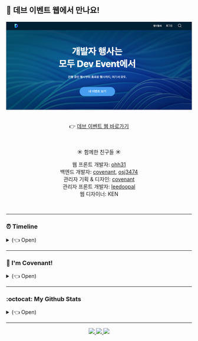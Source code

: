 <br />

## 🎈 데브 이벤트 웹에서 만나요!

<div align=center>
<img src="./img/dev-event-new-web.png?raw=true">

<br />
<br />

👉 [데브 이벤트 웹 바로가기](https://dev-event.vercel.app/events)

<br />

☀️ 함께한 친구들 ☀️
<br />

웹 프론트 개발자: [ohh31](https://github.com/ohh31) <br />
백엔드 개발자: [covenant](https://github.com/KoEonYack), [osj3474](https://github.com/osj3474) <br />
관리자 기획 & 디자인: [covenant](https://github.com/KoEonYack) <br />
관리자 프론트 개발자: [leedoopal](https://github.com/leedoopal) <br />
웹 디자이너: KEN

<br />
</div>

------------------

### ⏰ Timeline

<details>
  <summary>(👈 Open) </summary>
<br />

<details>
  <summary>[22. 06. 18] UPF 수료 </summary>

<p align="center">
  <img src="./img/upf.jpg?raw=true" style="border:1px; solid #eaeaea;" width="95%"/>
</p>

<div align="center">

👉 [UPF 후기 읽으러가기](https://covenant.tistory.com/232)

</div>

------------------
</details>
<details>
  <summary>[22. 01. 02] 2021 회고 </summary>

<table>
<tr>
  <td valign="top" width="50%">
    <a href="https://covenant.tistory.com/264">
      <img src="./img/22_01_01_card/banner1.png" align="left" style="width: 98%" />
    </a>
  </td>
  <td valign="top" width="50%">
    <a href="https://covenant.tistory.com/265">
      <img src="./img/22_01_01_card/banner2.png" align="left" style="width: 98%" />
    </a>
  </td>
</tr>
</table>  

> *배너 클릭시 블로그 링크로 이동합니다.

------------------

</details>
<details>
  <summary>[21. 08. 18] 용감한 1주년 </summary>

<p align="center">
  <img src="./img/brave-1year-v1.png?raw=true" style="border:1px; solid #eaeaea;" width=""/>
</p>

------------------

</details>
<details>
  <summary>[21. 06. 05] Brave Tech Interview 1000+ 스타 </summary>

## Brave Tech Interview 1000+ 스타

<p align="center">
  <img src="./img/silicon_valley.jpg?raw=true" style="border:1px; solid #eaeaea;" width="70%"/>
</p>

<div align="center">

용감한 친구들에서 운영하는 <a href="https://github.com/KoEonYack">Brave Tech Interview</a>저장소가 6월 25일 1000스타를 넘었습니다. <br />
감사합니다.

[Brave Tech Interview 1000스타 후기](https://covenant.tistory.com/247)

</div>

------------------

</details>

<details>
  <summary>[21. 04. 07] Dev Event 1000+ 스타 </summary>

## Dev Event 1000+ 스타 

<p align="center">
  <img src="./img/1000dev-event.png?raw=true" style="border:1px; solid #eaeaea;" width="70%"/>
</p>

<div align="center">

용감한 친구들에서 운영하는 <a href="https://github.com/brave-people/Dev-Event">Dev Event</a>저장소가 4월 7일 1000스타를 넘었습니다. <br />
이용해 주시는분들, PR을 통해 행사를 알려주신 분들 감사합니다.

[Dev Evemt 1000스타 후기](https://covenant.tistory.com/232)
</div>

------------------

</details>

<details>
  <summary>[21. 02. 19] 11st x FastCampus Beginning Course </summary>

## 11st Beginning Course (01. 11 ~ 02. 16)

<p align="center">
  <img src="./img/11st-bootcamp-v2.png?raw=true" style="border:1px; solid #eaeaea;" width="70%"/>
</p>
<p align="center">
  <br />
  <a href="https://github.com/KoEonYack/11st-main-clone-vue"> Repo. 11sᴛʀᴇᴇᴛ 메인페이지 클론</a>  <br />
  <a href="https://github.com/KoEonYack/introduce-myself-spring"> Repo. 안녕 나야 넌 누규니</a>  <br />
  <a href="https://github.com/KoEonYack/java-baseball"> Repo. next-step: 숫자 야구게임  </a>
</p>

-------------

</details>
<details>
  <summary>[21. 01. 02] 11st </summary>

## 11st

<div align=center>

![img](./img/11-logo-v2.png)

Join 21. 01. 04 ~

-----------

  </div>
</details>

<details>
  <summary>[20. 12. 21] Dev Event Web + Whale App(Beta) 공개 </summary>

## 🎈 Dev Event Web + Whale App(Beta) 공개~

<div align=center>

![img](./img/dev-event-whale-2.png)

Dev Event를 웨일 브라우저 확장앱으로 만나보세요!

[Whale Store Link](https://store.whale.naver.com/detail/peoakdpkgaaddnccepdmgnjghelkdein)

-------------

![img](./img/dev-event-web.png)

[Dev event 바로가기](https://brave-people.github.io/Dev-Event-Client/)

"용감한 친구들"의 프로젝트 Dev event의 Web 버전이 공개되었습니다! <br />
멋진 프로젝트를 발전시켜준 [@Woohwahwa](https://github.com/Woohwahwa) 감사합니다!

👀[용감한 친구들 맴버 보러가기](https://brave-people.github.io/BRAVE-Member/)👀

-----------

</div>

</details>

<details>
  <summary>[20. 11. 29] "용감한 친구들" 용감이를 소개합니다. </summary>

  ## " 용감한 친구들 " 용감이를 소개합니다. 

  <div align=center>

  ![img](./img/brave-member2.png)

  [용감한 친구들 맴버 페이지](https://github.com/brave-people/BRAVE-Member)

  "용감한 친구들"은 20년 07월 HGU(남송리 삼번지) 출신 개발자들의 모임으로 시작했습니다. <br />
  현재 [데브 이벤트](https://github.com/brave-people/Dev-Event)를 관리중이며 데브이벤트 Client, Server를 개발중에 있습니다.

-----------

</div>

</details>

<details>
  <summary>[20. 11. 21] Dev Event 150+ 스타 달성</summary>

  ## 🎉 Dev Event 150+ 스타 달성

  <div align=center>

  ![img](./img/dev-event-150-v3.png)

  [Dev Event](https://github.com/brave-people/Dev-Event)가 150스타를 달성했습니다. <br />
  방문, PR 그리고 스타 눌러주신 분들 감사합니다. 🙏

--------------

  </div>
</details>


<details>
  <summary>[20. 09. 30] 2020 컨트리뷰톤 가비아 후원상</summary>

  ## 2020 컨트리뷰톤 가비아 후원상

  <div align=center>

  ![img](./img/contributon.png)

  NexClipper Open Source Edition으로 참가하여 가비아 후원상을 받았습니다. <br />
  멘토님들, 함께하신 분들 감사합니다!

  [Blog. 2020 컨트리뷰톤 교육 후기](https://covenant.tistory.com/199)

  ------------

  </div>
</details>

<details>
  <summary>[20. 07. 31] 드라마 바이블 웨일브라우저 확장앱 출시
  </summary>

## 📣 드라마 바이블 웨일 확장앱 출시

<p align="center">
  <img src="https://github.com/whale-lab/drama-bible/blob/master/images/readme_cover.png?raw=true" width="60%"/>
</p>
<p align="center">
  <a href="https://store.whale.naver.com/detail/nifdgfjcbdoidcipoeolgfjafcjoljli"> 웨일 스토어 - 드라마바이블</a> 👈 바로가기!
</p>


--------

</details>

</details>


--------

<h3> 🏃   I'm Covenant!  </h3>

<details>
  <summary>(👈 Open) </summary>
<br />

- 📄 [Riss. A Survey of Open-source Static Bug Checkers for Detecting Security Vulnerabilities in Python Web Applications](http://www.riss.kr/search/detail/DetailView.do?p_mat_type=1a0202e37d52c72d&control_no=a6ad7eeb5b6e185ec85d2949c297615a)
- 👨‍🎓  School of Computer Science at Handong Global University<br />
- 👨‍💻  11st Server Developer <br />
- 🦸‍♂️  Member of 용감한 친구들([@brave-people](https://github.com/brave-people)) <br />
- 🦄  Open source maintainer
  - [Dev Event](https://github.com/brave-people/Dev-Event): 아낌없이 개발자 행사를 알려드립니다. (⭐ 2200+)
  - [Brave Tech Interview](https://github.com/brave-people/brave-tech-interview): 국내 IT기업부터 실리콘벨리까지 기술면접 문제를 현직자가 해설해줍니다. (⭐ 1800+)
  - [Awesome Dev Contents](https://github.com/brave-people/Awesome-Dev-Contents): 멋진 개발 자료 여기서 찾아요. (⭐ 300+)

- 🧚 Open source contribution
  - [nhn / tui.editor. fix: typo](https://github.com/nhn/tui.editor/pull/1189)
  - [Klevry / klevr](https://github.com/Klevry/klevr)

<details>
  <summary> 2017~2020 TA History (👈  Click)</summary>
  <ul>
    <li> <b> 01. </b> 17년 08월 - 17년 12월: 한동대학교 파이썬 프로그래밍 17-2학기 Tutor </li>
    <li> <b> 02. </b> 17년 12월 - 18년 01월: 한동대학교 C 프로그래밍 겨울계절학기 TA </li>
    <li> <b> 03. </b> 18년 08월 - 18년 12월: 한동대학교 C 프로그래밍 18-2학기 TA </li>
    <li> <b> 04. </b> 18년 12월 - 19년 01월: 한동대학교 C 프로그래밍 겨울계절학기 TA </li>
    <li> <b> 05. </b> <a href="https://github.com/idebtor/JoyAI">18년 12월 - 19년 01월: 한동대학교 모두를 위한 인공지능의 활용 교재 제작</a> </li>
    <li> <b> 06. </b> 18년 12월 - 19년 02월: 포항 오*고등학교 사회봉사 파이썬 강의 </li>
    <li> <b> 07. </b> 19년 01월 - 19년 01월: 한동대학교 소프트웨어 입문 예비대학 TA </li>
    <li> <b> 08. </b> 19년 03월 - 19년 06월: 한동대학교 소프트웨어 입문 19-1학기 TA </li>
    <li> <b> 09. </b> 19년 03월 - 19년 06월: 한동대학교 모두를 위한 인공지능의 활용 19-1학기 TA </li>
    <li> <b> 10. </b> 19년 08월 - 19년 12월: 한동대학교 모두를 위한 인공지능의 활용 19-2학기 TA </li>
    <li> <b> 11. </b> 19년 08월 - 19년 12월: K-MOOC 파이썬으로 배우는 기계학습 입문 19-2학기 강좌운영 TA </li>
    <li> <b> 12. </b> 19년 08월 - 19년 12월: 한동대학교 C프로그래밍 19-1학기 TA </li>
    <li> <b> 13. </b> 20년 03월 - 20년 06월: 한동대학교 모두를 위한 인공지능의 활용 20-1학기 TA </li>
    <li> <b> 14. </b> 20년 03월 - 20년 06월: 한동대학교 소프트웨어 입문 20-1학기 TA </li>
    <li> <b> 15. </b> <a href="http://www.kmooc.kr/courses/course-v1:HGUk+HGU05+2020_T2/about"> 20년 03월 - 20년 06월: K-MOOC 파이썬으로 배우는 기계학습 입문 20-1학기 강좌운영 TA </a> </li>
    <li> <b> 16. </b> <a href="https://cb.kmooc.kr/courses/5f35d87e459eb976f35341c3"> 20년 09월 - 20년 12월: K-MOOC 학점은행제 파이썬으로 배우는 기계학습 입문 20-2학기 강좌운영 TA </a> </li>
  </ul>
  </div>
</details>

</details>

<!--
📄 [Resume](https://koeonyack.github.io/resume/) 
-->

---------------

<!-- 

### 🧰 Languages and Tools

<p align="center">
<code>
<img src="https://raw.githubusercontent.com/github/explore/80688e429a7d4ef2fca1e82350fe8e3517d3494d/topics/python/python.png" alt="Python" height="30" style="vertical-align:top; margin:4px">
<img src="https://raw.githubusercontent.com/github/explore/80688e429a7d4ef2fca1e82350fe8e3517d3494d/topics/django/django.png" alt="django" height="30" style="vertical-align:top; margin:4px">
<img src="https://raw.githubusercontent.com/github/explore/80688e429a7d4ef2fca1e82350fe8e3517d3494d/topics/javascript/javascript.png" alt="Javascript" height="30" style="vertical-align:top; margin:4px">
<img src="https://raw.githubusercontent.com/github/explore/80688e429a7d4ef2fca1e82350fe8e3517d3494d/topics/go/go.png" alt="go" height="30" style="vertical-align:top; margin:4px">
<img src="https://raw.githubusercontent.com/github/explore/51ecd5df4fcd5cd5377e6b2b00a330368b7b5f21/topics/gin/gin.png" alt="go" height="30" style="vertical-align:top; margin:4px">
<img src="https://raw.githubusercontent.com/github/explore/80688e429a7d4ef2fca1e82350fe8e3517d3494d/topics/docker/docker.png" alt="VS Code" height="30" style="vertical-align:top; margin:4px">
<img src="https://raw.githubusercontent.com/github/explore/80688e429a7d4ef2fca1e82350fe8e3517d3494d/topics/visual-studio-code/visual-studio-code.png" alt="VS Code" height="30" style="vertical-align:top; margin:4px">
<a href="https://sourcerer.io/koeonyack"><img src="https://sourcerer.io/icons/logo-sharing.svg"height="32px" alt="Sourcerer"></a>
</code>
</p>
-->

### :octocat: My Github Stats

<!--
[![Covenant github stats](https://github-readme-stats.vercel.app/api?username=koeonyack&theme=vue&show_icons=true&hide=stars)](https://github.com/anuraghazra/github-readme-stats)
[![Top Langs](https://github-readme-stats.vercel.app/api/top-langs/?username=koeonyack&layout=compact)](https://github.com/anuraghazra/github-readme-stats)
-->

<details>
  <summary>(👈 Open) </summary>
<br />
<table id="stats"><tr><td valign="top" width="50%">
<img src="https://github-readme-stats.vercel.app/api?username=koeonyack&show_icons=true&count_private=true&hide_border=true" align="left" style="width: 98%" />
</td>
<td valign="top" width="50%">
<img src="https://github-readme-stats.vercel.app/api/top-langs/?username=koeonyack&hide_border=true&layout=compact" align="left" style="width: 98%" />
</td></tr>
</table>  

</details>

-------------

<div align="center">
<a href="https://www.linkedin.com/in/covenant/">
<img src="https://img.shields.io/badge/LinkedIn-0077B5?style=for-the-badge&logo=linkedin&logoColor=white" />
</a>
<a href="https://covenant.tistory.com/">
<img src="https://img.shields.io/badge/-Tech%20Blog-blue?style=for-the-badge" />
</a>
<a href="https://www.slideshare.net/ssuser8f4c99">
<img src="https://img.shields.io/badge/-Slide%20Share-blueviolet?style=for-the-badge" />
</a>
</div>
